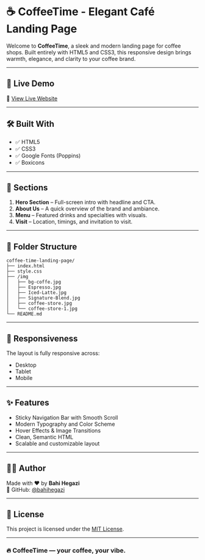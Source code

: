 # ☕ CoffeeTime - Elegant Café Landing Page

Welcome to **CoffeeTime**, a sleek and modern landing page for coffee shops. Built entirely with HTML5 and CSS3, this responsive design brings warmth, elegance, and clarity to your coffee brand.

---

## 🚀 Live Demo

🔗 [View Live Website](https://bahihegazi.github.io/coffee-time-landing-page)  

---


## 🛠️ Built With

- ✅ HTML5
- ✅ CSS3
- ✅ Google Fonts (Poppins)
- ✅ Boxicons

---

## 🧱 Sections

1. **Hero Section** – Full-screen intro with headline and CTA.
2. **About Us** – A quick overview of the brand and ambiance.
3. **Menu** – Featured drinks and specialties with visuals.
4. **Visit** – Location, timings, and invitation to visit.

---

## 📁 Folder Structure

```
coffee-time-landing-page/
├── index.html
├── style.css
├── /img
│   ├── bg-coffe.jpg
│   ├── Espresso.jpg
│   ├── Iced-Latte.jpg
│   ├── Signature-Blend.jpg
│   ├── coffee-store.jpg
│   └── coffee-store-1.jpg
└── README.md
```

---

## 📱 Responsiveness

The layout is fully responsive across:
- Desktop
- Tablet
- Mobile

---

## ✨ Features

- Sticky Navigation Bar with Smooth Scroll
- Modern Typography and Color Scheme
- Hover Effects & Image Transitions
- Clean, Semantic HTML
- Scalable and customizable layout

---

## 🧑‍💻 Author

Made with ❤️ by **Bahi Hegazi**  
🔗 GitHub: [@bahihegazi](https://github.com/bahihegazi)

---

## 📌 License

This project is licensed under the [MIT License](LICENSE).

---

### 🔥 CoffeeTime — your coffee, your vibe.
